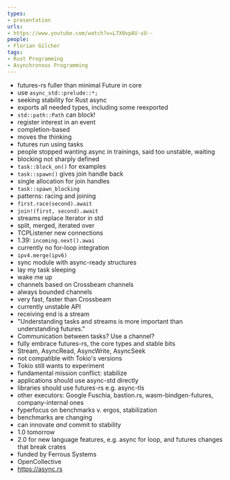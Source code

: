 ```yaml
---
types:
- presentation
urls:
- https://www.youtube.com/watch?v=L7X0vpAU-sU--
people:
- Florian Gilcher
tags:
- Rust Programming
- Asynchronous Programming
---
```

- futures-rs fuller than minimal Future in core
- use `async_std::prelude::*;`
- seeking stability for Rust async
- exports all needed types, including some reexported
- `std::path::Path` can block!
- register interest in an event
- completion-based
- moves the thinking
- futures run using tasks
- people stopped wanting async in trainings, said too unstable, waiting
- blocking not sharply defined
- `task::block_on()` for examples
- `task::spawn()` gives join handle back
- single allocation for join handles
- `task::spawn_blocking`
- patterns: racing and joining
- `first.race(second).await`
- `join!(first, second).await`
- streams replace Iterator in std
- split, merged, iterated over
- TCPListener new connections
- 1.39: `incoming.next().awai`
- currently no for-loop integration
- `ipv4.merge(ipv6)`
- sync module with async-ready structures
- lay my task sleeping
- wake me up
- channels based on Crossbeam channels
- always bounded channels
- very fast, faster than Crossbeam
- currently unstable API
- receiving end is a stream
- "Understanding tasks and streams is more important than understanding futures."
- Communication between tasks? Use a channel?
- fully embrace futures-rs, the core types and stable bits
- Stream, AsyncRead, AsyncWrite, AsyncSeek
- not compatible with Tokio's versions
- Tokio still wants to experiment
- fundamental mission conflict: stabilize
- applications should use async-std directly
- libraries should use futures-rs e.g. async-tls
- other executors: Google Fuschia, bastion.rs, wasm-bindgen-futures, company-internal ones
- fyperfocus on benchmarks v. ergos, stabilization
- benchmarks are changing
- can innovate _and_ commit to stability
- 1.0 tomorrow
- 2.0 for new language features, e.g. async for loop, and futures changes that break crates
- funded by Ferrous Systems
- OpenCollective
- https://async.rs
